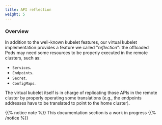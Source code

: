 ```yaml
---
title: API reflection
weight: 5
---
```


### Overview

In addition to the well-known kubelet features, our virtual kubelet implementation provides a feature we called "*reflection*": the offloaded Pods may need some resources to be properly executed in the remote clusters, such as:

* `Services`.
* `Endpoints`.
* `Secret`.
* `ConfigMaps`.

The virtual kubelet itself is in charge of replicating those APIs in the remote cluster by properly operating some translations (e.g., the endpoints addresses have to be translated to point to the home cluster).

{{% notice note %}}
This documentation section is a work in progress
{{% /notice %}}